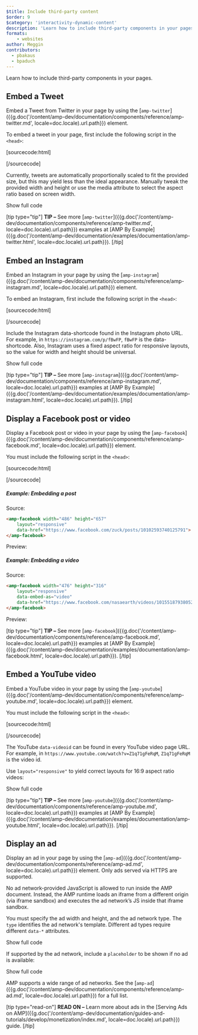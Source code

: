 ```yaml
---
$title: Include third-party content
$order: 9
$category: 'interactivity-dynamic-content'
description: 'Learn how to include third-party components in your pages ...'
formats:
    - websites
author: Meggin
contributors:
  - pbakaus
  - bpaduch
---
```


Learn how to include third-party components in your pages.

## Embed a Tweet

Embed a  Tweet from Twitter in your page by
using the [`amp-twitter`]({{g.doc('/content/amp-dev/documentation/components/reference/amp-twitter.md', locale=doc.locale).url.path}}) element.

To embed a tweet in your page,
first include the following script in the `<head>`:

[sourcecode:html]
<script async custom-element="amp-twitter"
  src="https://cdn.ampproject.org/v0/amp-twitter-0.1.js"></script>
[/sourcecode]

Currently, tweets are automatically proportionally scaled
to fit the provided size,
but this may yield less than the ideal appearance.
Manually tweak the provided width and height or use the media attribute
to select the aspect ratio based on screen width.

<!-- embedded twitter example -->
<div>
<amp-iframe height="174"
            layout="fixed-height"
            sandbox="allow-scripts allow-forms allow-same-origin"
            resizable
            src="https://ampproject-b5f4c.firebaseapp.com/examples/thirdparty.twitter.embed.html">
  <div overflow tabindex="0" role="button" aria-label="Show more">Show full code</div>
  <div placeholder></div>
</amp-iframe>
</div>

[tip type="tip"]
**TIP –** See more [`amp-twitter`]({{g.doc('/content/amp-dev/documentation/components/reference/amp-twitter.md', locale=doc.locale).url.path}}) examples at [AMP By Example]({{g.doc('/content/amp-dev/documentation/examples/documentation/amp-twitter.html', locale=doc.locale).url.path}}).
[/tip]

## Embed an Instagram

Embed an Instagram in your page by
using the [`amp-instagram`]({{g.doc('/content/amp-dev/documentation/components/reference/amp-instagram.md', locale=doc.locale).url.path}}) element.

To embed an Instagram,
first include the following script in the `<head>`:

[sourcecode:html]
<script async custom-element="amp-instagram"
  src="https://cdn.ampproject.org/v0/amp-instagram-0.1.js"></script>
[/sourcecode]

Include the Instagram data-shortcode found in the Instagram photo URL.
For example, in `https://instagram.com/p/fBwFP`,
`fBwFP` is the data-shortcode.
Also, Instagram uses a fixed aspect ratio for responsive layouts,
so the value for width and height should be universal.

<!-- embedded Instagram example -->
<div>
<amp-iframe height="174"
            layout="fixed-height"
            sandbox="allow-scripts allow-forms allow-same-origin"
            resizable
            src="https://ampproject-b5f4c.firebaseapp.com/examples/thirdparty.instagram.embed.html">
  <div overflow tabindex="0" role="button" aria-label="Show more">Show full code</div>
  <div placeholder></div>
</amp-iframe>
</div>

[tip type="tip"]
**TIP –** See more [`amp-instagram`]({{g.doc('/content/amp-dev/documentation/components/reference/amp-instagram.md', locale=doc.locale).url.path}}) examples at [AMP By Example]({{g.doc('/content/amp-dev/documentation/examples/documentation/amp-instagram.html', locale=doc.locale).url.path}}).
[/tip]

## Display a Facebook post or video

Display a Facebook post or video in your page by
using the [`amp-facebook`]({{g.doc('/content/amp-dev/documentation/components/reference/amp-facebook.md', locale=doc.locale).url.path}}) element.

You must include the following script in the `<head>`:

[sourcecode:html]
<script async custom-element="amp-facebook"
  src="https://cdn.ampproject.org/v0/amp-facebook-0.1.js"></script>
[/sourcecode]

##### Example: Embedding a post

Source:
```html
<amp-facebook width="486" height="657"
    layout="responsive"
    data-href="https://www.facebook.com/zuck/posts/10102593740125791">
</amp-facebook>
```
Preview:
<amp-facebook width="486" height="657"
    layout="responsive"
    data-href="https://www.facebook.com/zuck/posts/10102593740125791">
</amp-facebook>

##### Example: Embedding a video

Source:
```html
<amp-facebook width="476" height="316"
    layout="responsive"
    data-embed-as="video"
    data-href="https://www.facebook.com/nasaearth/videos/10155187938052139">
</amp-facebook>
```
Preview:
<amp-facebook width="476" height="316"
    layout="responsive"
    data-embed-as="video"
    data-href="https://www.facebook.com/nasaearth/videos/10155187938052139">
</amp-facebook>

[tip type="tip"]
**TIP –** See more [`amp-facebook`]({{g.doc('/content/amp-dev/documentation/components/reference/amp-facebook.md', locale=doc.locale).url.path}}) examples at [AMP By Example]({{g.doc('/content/amp-dev/documentation/examples/documentation/amp-facebook.html', locale=doc.locale).url.path}}).
[/tip]

## Embed a YouTube video

Embed a YouTube video in your page by
using the [`amp-youtube`]({{g.doc('/content/amp-dev/documentation/components/reference/amp-youtube.md', locale=doc.locale).url.path}}) element.

You must include the following script in the `<head>`:

[sourcecode:html]
<script async custom-element="amp-youtube"
  src="https://cdn.ampproject.org/v0/amp-youtube-0.1.js"></script>
[/sourcecode]

The YouTube `data-videoid` can be found in every YouTube video page URL.
For example, in `https://www.youtube.com/watch?v=Z1q71gFeRqM`,
`Z1q71gFeRqM` is the video id.

Use `layout="responsive"` to yield correct layouts for 16:9 aspect ratio videos:

<!-- embedded youtube example -->
<div>
<amp-iframe height="174"
            layout="fixed-height"
            sandbox="allow-scripts allow-forms allow-same-origin"
            resizable
            src="https://ampproject-b5f4c.firebaseapp.com/examples/responsive.youtube.embed.html">
  <div overflow tabindex="0" role="button" aria-label="Show more">Show full code</div>
  <div placeholder></div>
</amp-iframe>
</div>

[tip type="tip"]
**TIP –** See more [`amp-youtube`]({{g.doc('/content/amp-dev/documentation/components/reference/amp-youtube.md', locale=doc.locale).url.path}}) examples at [AMP By Example]({{g.doc('/content/amp-dev/documentation/examples/documentation/amp-youtube.html', locale=doc.locale).url.path}}).
[/tip]

## Display an ad

Display an ad in your page by
using the [`amp-ad`]({{g.doc('/content/amp-dev/documentation/components/reference/amp-ad.md', locale=doc.locale).url.path}}) element.
Only ads served via HTTPS are supported.

No ad network-provided JavaScript is allowed to run inside the AMP document.
Instead, the AMP runtime loads an iframe from a
different origin (via iframe sandbox)
and executes the ad network’s JS inside that iframe sandbox.

You must specify the ad width and height, and the ad network type.
The `type` identifies the ad network's template.
Different ad types require different `data-*` attributes.

<!-- embedded ad example -->
<div>
<amp-iframe height="212"
            layout="fixed-height"
            sandbox="allow-scripts allow-forms allow-same-origin"
            resizable
            src="https://ampproject-b5f4c.firebaseapp.com/examples/thirdparty.ad-basic.embed.html">
  <div overflow tabindex="0" role="button" aria-label="Show more">Show full code</div>
  <div placeholder></div>
</amp-iframe>
</div>

If supported by the ad network,
include a `placeholder`
to be shown if no ad is available:

<!-- embedded ad example -->
<div>
<amp-iframe height="232"
            layout="fixed-height"
            sandbox="allow-scripts allow-forms allow-same-origin"
            resizable
            src="https://ampproject-b5f4c.firebaseapp.com/examples/thirdparty.ad-placeholder.embed.html">
  <div overflow tabindex="0" role="button" aria-label="Show more">Show full code</div>
  <div placeholder></div>
</amp-iframe>
</div>

AMP supports a wide range of ad networks. See the [`amp-ad`]({{g.doc('/content/amp-dev/documentation/components/reference/amp-ad.md', locale=doc.locale).url.path}})  for a full list.

[tip type="read-on"]
**READ ON –** Learn more about ads in the [Serving Ads on AMP]({{g.doc('/content/amp-dev/documentation/guides-and-tutorials/develop/monetization/index.md', locale=doc.locale).url.path}}) guide.
[/tip]
